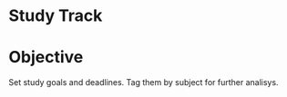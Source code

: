 Study Track
============

# Objective

Set study goals and deadlines. Tag them by subject for further analisys.
